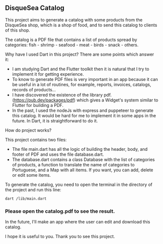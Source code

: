 ## DisqueSea Catalog

This project aims to generate a catalog with some products from the DisqueSea shop, which is a shop of food, and to send this catalog to clients of this shop.

The catalog is a PDF file that contains a list of products spread by categories: fish - shrimp - seafood - meat - birds - snack - others.

Why have I used Dart in this project?
There are some points which answer it:
- I am studying Dart and the Flutter toolkit then it is natural that I try to implement it for getting experience.
- To know to generate PDF files is very important in an app because it can be useful in a lot of routines, for example, reports, invoices, catalogs, records of products...
- I have discovered the existence of the library pdf.
 (https://pub.dev/packages/pdf) which gives a Widget's system similar to Flutter for building a PDF.
- In the past, I used the nodeJs with express and puppeteer to generate this catalog. It would be hard for me to implement it in some apps in the future. In Dart, it is straightforward to do it.

How do project works?

This project contains two files:
- The file main.dart has all the logic of building the header, body, and footer of PDF and uses the file database.dart.
- The database.dart contains a class Database with the list of categories of products, a function to translate the name of categories to Portuguese, and a Map with all items. If you want, you can add, delete or edit some items.

To generate the catalog, you need to open the terminal in the directory of the project and run this line:

~~~bash
dart /lib/main.dart
~~~

### Please open the catalog.pdf to see the result.

In the future, I'll make an app where the user can edit and download this catalog.

I hope it is useful to you. Thank you to see this project.